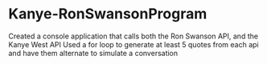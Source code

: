 # Kanye-RonSwansonProgram
Created a console application that calls both the Ron Swanson API, and the Kanye West API
Used a for loop to generate at least 5 quotes from each api and have them alternate to simulate a conversation
